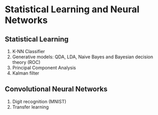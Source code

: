 # Statistical Learning and Neural Networks

## Statistical Learning
1. K-NN Classifier
2. Generative models: QDA, LDA, Naive Bayes and Bayesian decision theory (ROC)
3. Principal Component Analysis
4. Kalman filter

## Convolutional Neural Networks
1. Digit recognition (MNIST)
2. Transfer learning
